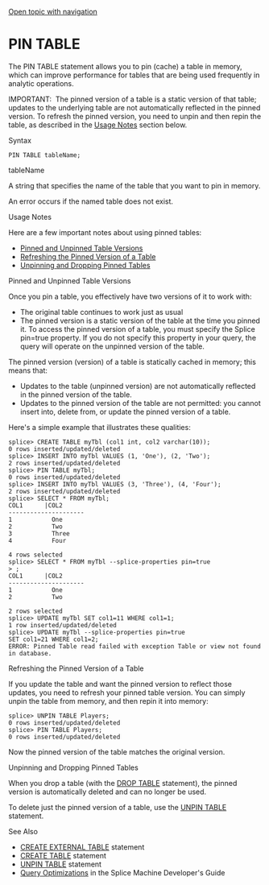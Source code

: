 [Open topic with navigation](../../../index.html#Shared/SQLReference/Statements/PinTable.html)

[]()PIN TABLE
=============

The <span class="CodeFont">PIN TABLE</span> statement allows you to pin (cache) a table in memory, which can improve performance for tables that are being used frequently in analytic operations.

<span class="autonumber"><span class="noteAutoNum">IMPORTANT:  </span></span>The pinned version of a table is a static version of that table; updates to the underlying table are not automatically reflected in the pinned version. To refresh the pinned version, you need to unpin and then repin the table, as described in the [Usage Notes](#Usage) section below.

Syntax

``` FcnSyntax
PIN TABLE tableName;
```

tableName

A string that specifies the name of the table that you want to pin in memory.

An error occurs if the named table does not exist.

[]()Usage Notes

Here are a few important notes about using pinned tables:

-   <a href="#Pinned" class="MCXref xref">Pinned and Unpinned Table Versions</a>
-   <a href="#Refreshi" class="MCXref xref">Refreshing the Pinned Version of a Table</a>
-   <a href="#Unpinnin" class="MCXref xref">Unpinning and Dropping Pinned Tables</a>

[]()Pinned and Unpinned Table Versions

Once you pin a table, you effectively have two versions of it to work with:

-   The original table continues to work just as usual
-   The pinned version is a static version of the table at the time you pinned it. To access the pinned version of a table, you must specify the Splice <span class="CodeFont">pin=true</span> property. If you do not specify this property in your query, the query will operate on the unpinned version of the table.

The pinned version (version) of a table is statically cached in memory; this means that:

-   Updates to the table (unpinned version) are not automatically reflected in the pinned version of the table.
-   Updates to the pinned version of the table are not permitted: you cannot insert into, delete from, or update the pinned version of a table.

Here's a simple example that illustrates these qualities:

``` Example
splice> CREATE TABLE myTbl (col1 int, col2 varchar(10));
0 rows inserted/updated/deleted
splice> INSERT INTO myTbl VALUES (1, 'One'), (2, 'Two');
2 rows inserted/updated/deleted
splice> PIN TABLE myTbl;
0 rows inserted/updated/deleted
splice> INSERT INTO myTbl VALUES (3, 'Three'), (4, 'Four');
2 rows inserted/updated/deleted
splice> SELECT * FROM myTbl;
COL1      |COL2
---------------------
1           One
2           Two
3           Three
4           Four

4 rows selected
splice> SELECT * FROM myTbl --splice-properties pin=true
> ;
COL1      |COL2
---------------------
1           One
2           Two

2 rows selected
splice> UPDATE myTbl SET col1=11 WHERE col1=1;
1 row inserted/updated/deleted
splice> UPDATE myTbl --splice-properties pin=true
SET col1=21 WHERE col1=2;
ERROR: Pinned Table read failed with exception Table or view not found in database.
```

[]()Refreshing the Pinned Version of a Table

If you update the table and want the pinned version to reflect those updates, you need to refresh your pinned table version. You can simply unpin the table from memory, and then repin it into memory:

``` Example
splice> UNPIN TABLE Players;
0 rows inserted/updated/deleted
splice> PIN TABLE Players;
0 rows inserted/updated/deleted
```

Now the pinned version of the table matches the original version.

[]()Unpinning and Dropping Pinned Tables

When you drop a table (with the <span class="CodeFont">[DROP TABLE](DropTable.html)</span> statement), the pinned version is automatically deleted and can no longer be used.

To delete just the pinned version of a table, use the <span class="CodeFont">[UNPIN TABLE](UnpinTable.html)</span> statement.

See Also

-   <span class="CodeFont">[CREATE EXTERNAL TABLE](CreateExternalTable.html)</span> statement
-   <span class="CodeFont">[CREATE TABLE](CreateTable.html)</span> statement
-   <span class="CodeFont">[UNPIN TABLE](UnpinTable.html)</span> statement
-   [Query Optimizations](../../Developers/TuningAndDebugging/QueryOptimization.html) in the <span class="ItalicFont">Splice Machine Developer's Guide</span>

 


